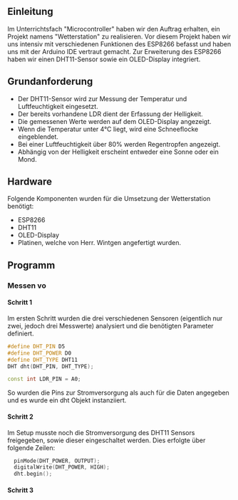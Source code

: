 
## Einleitung
Im Unterrichtsfach "Microcontroller" haben wir den Auftrag erhalten, ein Projekt namens "Wetterstation" zu realisieren. Vor diesem Projekt haben wir uns intensiv mit verschiedenen Funktionen des ESP8266 befasst und haben uns mit der Arduino IDE vertraut gemacht. Zur Erweiterung des ESP8266 haben wir einen DHT11-Sensor sowie ein OLED-Display integriert.

## Grundanforderung
- Der DHT11-Sensor wird zur Messung der Temperatur und Luftfeuchtigkeit eingesetzt.
- Der bereits vorhandene LDR dient der Erfassung der Helligkeit.
- Die gemessenen Werte werden auf dem OLED-Display angezeigt.
- Wenn die Temperatur unter 4°C liegt, wird eine Schneeflocke eingeblendet.
- Bei einer Luftfeuchtigkeit über 80% werden Regentropfen angezeigt.
- Abhängig von der Helligkeit erscheint entweder eine Sonne oder ein Mond.

## Hardware
Folgende Komponenten wurden für die Umsetzung der Wetterstation benötigt:
+ ESP8266
+ DHT11
+ OLED-Display
+ Platinen, welche von Herr. Wintgen angefertigt wurden.

## Programm

### Messen vo
#### Schritt 1
Im ersten Schritt wurden die drei verschiedenen Sensoren (eigentlich nur zwei, jedoch drei Messwerte) analysiert und die benötigten Parameter definiert.
```C++
#define DHT_PIN D5
#define DHT_POWER D0
#define DHT_TYPE DHT11
DHT dht(DHT_PIN, DHT_TYPE);

const int LDR_PIN = A0;
```
So wurden die Pins zur Stromversorgung als auch für die Daten angegeben und es wurde ein dht Objekt instanziiert.

#### Schritt 2
Im Setup musste noch die Stromversorgung des DHT11 Sensors freigegeben, sowie dieser eingeschaltet werden. Dies erfolgte über folgende Zeilen:
```C++
  pinMode(DHT_POWER, OUTPUT);
  digitalWrite(DHT_POWER, HIGH);
  dht.begin();
```

#### Schritt 3
